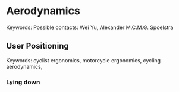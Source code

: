 # Aerodynamics
Keywords:
Possible contacts: Wei Yu, Alexander M.C.M.G. Spoelstra

## User Positioning
Keywords: cyclist ergonomics, motorcycle ergonomics, cycling aerodynamics,

### Lying down
